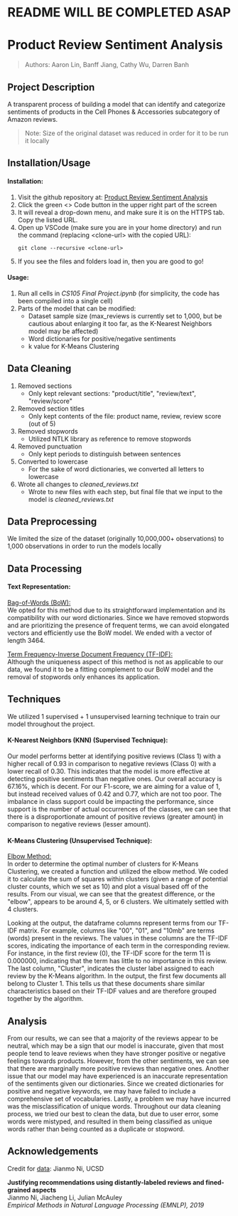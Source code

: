 # README WILL BE COMPLETED ASAP

# Product Review Sentiment Analysis

> Authors: Aaron Lin, Banff Jiang, Cathy Wu, Darren Banh

## Project Description
A transparent process of building a model that can identify and categorize sentiments of products in the Cell Phones & Accessories subcategory of Amazon reviews.

> Note: Size of the original dataset was reduced in order for it to be run it locally

## Installation/Usage
#### Installation:
   1. Visit the github repository at: [Product Review Sentiment Analysis](https://github.com/aaronlin79/Product-Review-Sentiment-Analysis)
   2. Click the green <> Code button in the upper right part of the screen
   3. It will reveal a drop-down menu, and make sure it is on the HTTPS tab. Copy the listed URL.
   4. Open up VSCode (make sure you are in your home directory) and run the command (replacing \<clone-url> with the copied URL):
      ```
      git clone --recursive <clone-url>
      ```
   5. If you see the files and folders load in, then you are good to go!

#### Usage:
   1. Run all cells in *CS105 Final Project.ipynb* (for simplicity, the code has been compiled into a single cell)
   2. Parts of the model that can be modified:
         - Dataset sample size (max_reviews is currently set to 1,000, but be cautious about enlarging it too far, as the K-Nearest Neighbors model may be affected)
         - Word dictionaries for positive/negative sentiments
         - k value for K-Means Clustering

## Data Cleaning
   1. Removed sections
         - Only kept relevant sections: "product/title", "review/text", "review/score"
   2. Removed section titles
         - Only kept contents of the file: product name, review, review score (out of 5)
   3. Removed stopwords
         - Utilized NTLK library as reference to remove stopwords
   4. Removed punctuation
         - Only kept periods to distinguish between sentences
   5. Converted to lowercase
         - For the sake of word dictionaries, we converted all letters to lowercase
   6. Wrote all changes to *cleaned_reviews.txt*
         - Wrote to new files with each step, but final file that we input to the model is *cleaned_reviews.txt*

## Data Preprocessing
We limited the size of the dataset (originally 10,000,000+ observations) to 1,000 observations in order to run the models locally

## Data Processing
#### Text Representation:
<ins>Bag-of-Words (BoW):</ins><br>
We opted for this method due to its straightforward implementation and its compatibility with our word dictionaries. Since we have removed stopwords and are prioritizing the presence of frequent terms, we can avoid elongated vectors and efficiently use the BoW model. We ended with a vector of length 3464.

<ins>Term Frequency-Inverse Document Frequency (TF-IDF):</ins><br>
Although the uniqueness aspect of this method is not as applicable to our data, we found it to be a fitting complement to our BoW model and the removal of stopwords only enhances its application.

## Techniques
We utilized 1 supervised + 1 unsupervised learning technique to train our model throughout the project.

#### K-Nearest Neighbors (KNN) (Supervised Technique):
Our model performs better at identifying positive reviews (Class 1) with a higher recall of 0.93 in comparison to negative reviews (Class 0) with a lower recall of 0.30. This indicates that the model is more effective at detecting positive sentiments than negative ones. Our overall accuracy is 67.16%, which is decent. For our F1-score, we are aiming for a value of 1, but instead received values of 0.42 and 0.77, which are not too poor. The imbalance in class support could be impacting the performance, since support is the number of actual occurrences of the classes, we can see that there is a disproportionate amount of positive reviews (greater amount) in comparison to negative reviews (lesser amount).

#### K-Means Clustering (Unsupervised Technique):

<ins>Elbow Method:</ins><br>
In order to determine the optimal number of clusters for K-Means Clustering, we created a function and utilized the elbow method. We coded it to calculate the sum of squares within clusters (given a range of potential cluster counts, which we set as 10) and plot a visual based off of the results. From our visual, we can see that the greatest difference, or the "elbow", appears to be around 4, 5, or 6 clusters. We ultimately settled with 4 clusters.

Looking at the output, the dataframe columns represent terms from our TF-IDF matrix. For example, columns like "00", "01", and "10mb" are terms (words) present in the reviews. The values in these columns are the TF-IDF scores, indicating the importance of each term in the corresponding review. For instance, in the first review (0), the TF-IDF score for the term 11 is 0.000000, indicating that the term has little to no importance in this review. The last column, "Cluster", indicates the cluster label assigned to each review by the K-Means algorithm. In the output, the first few documents all belong to Cluster 1. This tells us that these documents share similar characteristics based on their TF-IDF values and are therefore grouped together by the algorithm.

## Analysis

From our results, we can see that a majority of the reviews appear to be neutral, which may be a sign that our model is inaccurate, given that most people tend to leave reviews when they have stronger positive or negative feelings towards products. However, from the other sentiments, we can see that there are marginally more positive reviews than negative ones. Another issue that our model may have experienced is an inaccurate representation of the sentiments given our dictionaries. Since we created dictionaries for positive and negative keywords, we may have failed to include a comprehensive set of vocabularies. Lastly, a problem we may have incurred was the misclassification of unique words. Throughout our data cleaning process, we tried our best to clean the data, but due to user error, some words were mistyped, and resulted in them being classified as unique words rather than being counted as a duplicate or stopword.

## Acknowledgements
Credit for [data](https://nijianmo.github.io/amazon/): Jianmo Ni, UCSD

**Justifying recommendations using distantly-labeled reviews and fined-grained aspects**<br>
Jianmo Ni, Jiacheng Li, Julian McAuley<br>
*Empirical Methods in Natural Language Processing (EMNLP), 2019*

